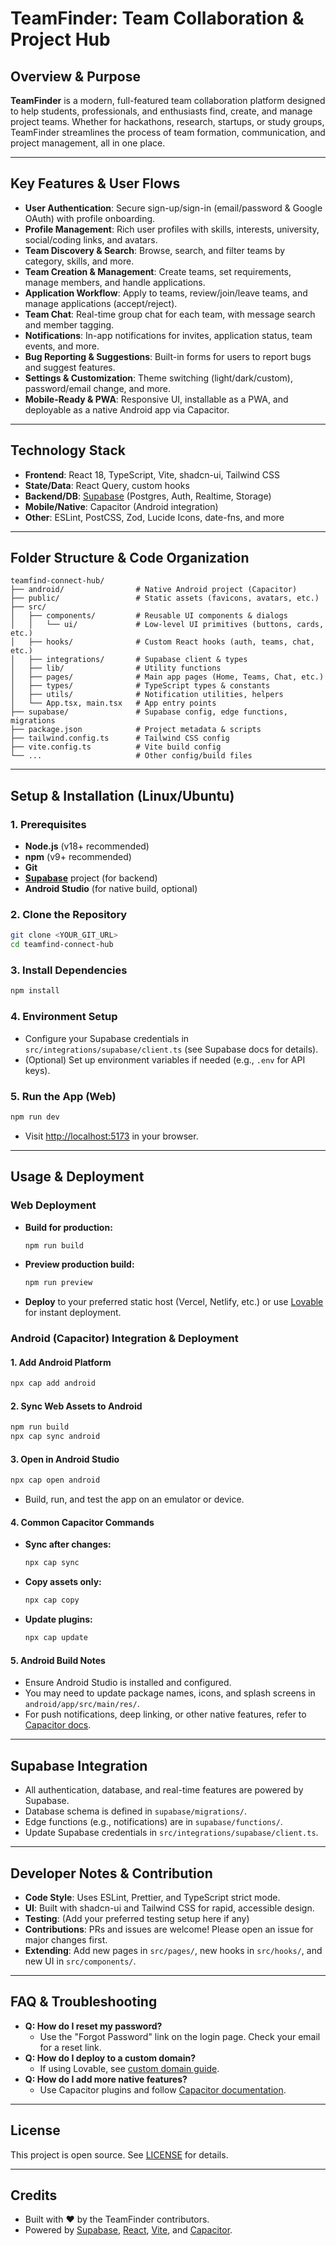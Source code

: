 # TeamFinder: Team Collaboration & Project Hub

## Overview & Purpose

**TeamFinder** is a modern, full-featured team collaboration platform designed to help students, professionals, and enthusiasts find, create, and manage project teams. Whether for hackathons, research, startups, or study groups, TeamFinder streamlines the process of team formation, communication, and project management, all in one place.

---

## Key Features & User Flows

- **User Authentication**: Secure sign-up/sign-in (email/password & Google OAuth) with profile onboarding.
- **Profile Management**: Rich user profiles with skills, interests, university, social/coding links, and avatars.
- **Team Discovery & Search**: Browse, search, and filter teams by category, skills, and more.
- **Team Creation & Management**: Create teams, set requirements, manage members, and handle applications.
- **Application Workflow**: Apply to teams, review/join/leave teams, and manage applications (accept/reject).
- **Team Chat**: Real-time group chat for each team, with message search and member tagging.
- **Notifications**: In-app notifications for invites, application status, team events, and more.
- **Bug Reporting & Suggestions**: Built-in forms for users to report bugs and suggest features.
- **Settings & Customization**: Theme switching (light/dark/custom), password/email change, and more.
- **Mobile-Ready & PWA**: Responsive UI, installable as a PWA, and deployable as a native Android app via Capacitor.

---

## Technology Stack

- **Frontend**: React 18, TypeScript, Vite, shadcn-ui, Tailwind CSS
- **State/Data**: React Query, custom hooks
- **Backend/DB**: [Supabase](https://supabase.com/) (Postgres, Auth, Realtime, Storage)
- **Mobile/Native**: Capacitor (Android integration)
- **Other**: ESLint, PostCSS, Zod, Lucide Icons, date-fns, and more

---

## Folder Structure & Code Organization

```
teamfind-connect-hub/
├── android/                # Native Android project (Capacitor)
├── public/                 # Static assets (favicons, avatars, etc.)
├── src/
│   ├── components/         # Reusable UI components & dialogs
│   │   └── ui/             # Low-level UI primitives (buttons, cards, etc.)
│   ├── hooks/              # Custom React hooks (auth, teams, chat, etc.)
│   ├── integrations/       # Supabase client & types
│   ├── lib/                # Utility functions
│   ├── pages/              # Main app pages (Home, Teams, Chat, etc.)
│   ├── types/              # TypeScript types & constants
│   ├── utils/              # Notification utilities, helpers
│   └── App.tsx, main.tsx   # App entry points
├── supabase/               # Supabase config, edge functions, migrations
├── package.json            # Project metadata & scripts
├── tailwind.config.ts      # Tailwind CSS config
├── vite.config.ts          # Vite build config
└── ...                     # Other config/build files
```

---

## Setup & Installation (Linux/Ubuntu)

### 1. Prerequisites
- **Node.js** (v18+ recommended)
- **npm** (v9+ recommended)
- **Git**
- **[Supabase](https://supabase.com/)** project (for backend)
- **Android Studio** (for native build, optional)

### 2. Clone the Repository
```sh
git clone <YOUR_GIT_URL>
cd teamfind-connect-hub
```

### 3. Install Dependencies
```sh
npm install
```

### 4. Environment Setup
- Configure your Supabase credentials in `src/integrations/supabase/client.ts` (see Supabase docs for details).
- (Optional) Set up environment variables if needed (e.g., `.env` for API keys).

### 5. Run the App (Web)
```sh
npm run dev
```
- Visit [http://localhost:5173](http://localhost:5173) in your browser.

---

## Usage & Deployment

### Web Deployment
- **Build for production:**
  ```sh
  npm run build
  ```
- **Preview production build:**
  ```sh
  npm run preview
  ```
- **Deploy** to your preferred static host (Vercel, Netlify, etc.) or use [Lovable](https://lovable.dev/) for instant deployment.

### Android (Capacitor) Integration & Deployment

#### 1. Add Android Platform
```sh
npx cap add android
```

#### 2. Sync Web Assets to Android
```sh
npm run build
npx cap sync android
```

#### 3. Open in Android Studio
```sh
npx cap open android
```
- Build, run, and test the app on an emulator or device.

#### 4. Common Capacitor Commands
- **Sync after changes:**
  ```sh
  npx cap sync
  ```
- **Copy assets only:**
  ```sh
  npx cap copy
  ```
- **Update plugins:**
  ```sh
  npx cap update
  ```

#### 5. Android Build Notes
- Ensure Android Studio is installed and configured.
- You may need to update package names, icons, and splash screens in `android/app/src/main/res/`.
- For push notifications, deep linking, or other native features, refer to [Capacitor docs](https://capacitorjs.com/docs).

---

## Supabase Integration
- All authentication, database, and real-time features are powered by Supabase.
- Database schema is defined in `supabase/migrations/`.
- Edge functions (e.g., notifications) are in `supabase/functions/`.
- Update Supabase credentials in `src/integrations/supabase/client.ts`.

---

## Developer Notes & Contribution

- **Code Style**: Uses ESLint, Prettier, and TypeScript strict mode.
- **UI**: Built with shadcn-ui and Tailwind CSS for rapid, accessible design.
- **Testing**: (Add your preferred testing setup here if any)
- **Contributions**: PRs and issues are welcome! Please open an issue for major changes first.
- **Extending**: Add new pages in `src/pages/`, new hooks in `src/hooks/`, and new UI in `src/components/`.

---

## FAQ & Troubleshooting

- **Q: How do I reset my password?**
  - Use the "Forgot Password" link on the login page. Check your email for a reset link.
- **Q: How do I deploy to a custom domain?**
  - If using Lovable, see [custom domain guide](https://docs.lovable.dev/tips-tricks/custom-domain#step-by-step-guide).
- **Q: How do I add more native features?**
  - Use Capacitor plugins and follow [Capacitor documentation](https://capacitorjs.com/docs).

---

## License

This project is open source. See [LICENSE](./LICENSE) for details.

---

## Credits
- Built with ❤️ by the TeamFinder contributors.
- Powered by [Supabase](https://supabase.com/), [React](https://react.dev/), [Vite](https://vitejs.dev/), and [Capacitor](https://capacitorjs.com/).
